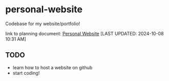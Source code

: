 # personal-website
Codebase for my website/portfolio!

link to planning document: [Personal Website](https://docs.google.com/document/d/11afo7QmGWx7tdtQaVtzhEEJL2U9mWJdqSgIKNN4ITc4/edit?usp=sharing) [LAST UPDATED: 2024-10-08 10:31 AM]

## TODO
- learn how to host a website on github
- start coding!


